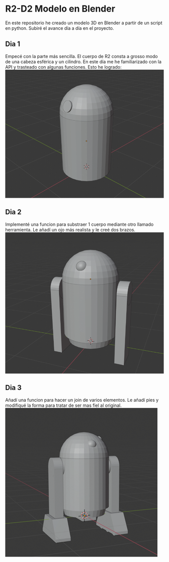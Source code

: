 # R2-D2 Modelo en Blender
En este repositorio he creado un modelo 3D en Blender a partir de un script en python.
Subiré el avance día a día en el proyecto.

## Dia 1
Empecé con la parte más sencilla. El cuerpo de R2 consta a grosso modo de una cabeza esférica y un cilindro. 
En este día me he familiarizado con la API y trasteado con algunas funciones.
Esto he logrado:
![dia1](/dia1.PNG)

## Dia 2
Implementé una funcion para substraer 1 cuerpo mediante otro llamado herramienta.
Le añadí un ojo más realista y le creé dos brazos.
![dia2](/dia2.PNG)

## Dia 3
Añadí una funcion para hacer un join de varios elementos. Le añadí pies y modifiqué la forma para tratar de ser
mas fiel al original.
![dia3](/dia3.PNG)
